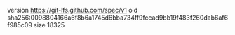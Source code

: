 version https://git-lfs.github.com/spec/v1
oid sha256:0098804166a6f8b6a1745d6bba734ff9fccad9bb19f483f260dab6af6f985c09
size 18325
